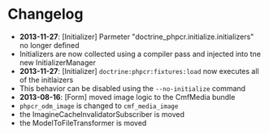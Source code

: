 Changelog
=========

* **2013-11-27**: [Initializer] Parmeter "doctrine_phpcr.initialize.initializers" no longer defined
 * Initializers are now collected using a compiler pass and injected into tne new InitializerManager
* **2013-11-27**: [Initializer] `doctrine:phpcr:fixtures:load` now executes all of the initlaizers
 * This behavior can be disabled using the `--no-initialize` command
* **2013-08-16**: [Form] moved image logic to the CmfMedia bundle
 * `phpcr_odm_image` is changed to `cmf_media_image`
 * the ImagineCacheInvalidatorSubscriber is moved
 * the ModelToFileTransformer is moved

